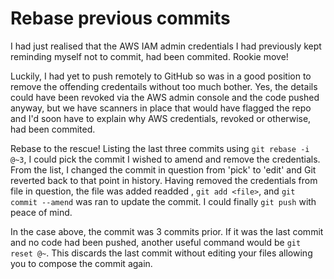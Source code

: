 # Rebase previous commits

I had just realised that the AWS IAM admin credentials I had previously kept reminding myself not to commit, had been commited. Rookie move!

Luckily, I had yet to push remotely to GitHub so was in a good position to remove the offending credentails without too much bother. Yes, the details could have been revoked via the AWS admin console and the code pushed anyway, but we have scanners in place that would have flagged the repo and I'd soon have to explain why AWS credentials, revoked or otherwise, had been commited.

Rebase to the rescue! Listing the last three commits using ```git rebase -i @~3```, I could pick the commit I wished to amend and remove the credentials. From the list, I changed the commit in question from 'pick' to 'edit' and Git reverted back to that point in history. Having removed the credentials from file in question, the file was added readded , ```git add <file>```, and ```git commit --amend``` was ran to update the commit. I could finally ```git push``` with peace of mind.

In the case above, the commit was 3 commits prior. If it was the last commit and no code had been pushed, another useful command would be ```git reset @~```. This discards the last commit without editing your files allowing you to compose the commit again.
